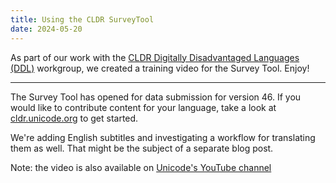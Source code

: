 ```yaml
---
title: Using the CLDR SurveyTool
date: 2024-05-20
---
```


As part of our work with the [CLDR Digitally Disadvantaged Languages (DDL)](https://cldr.unicode.org/ddl) workgroup, we created a training video for the Survey Tool. Enjoy!

---

<vimeo-player video-id="948529306"/>

The Survey Tool has opened for data submission for version 46.
If you would like to contribute content for your language, take a look at [cldr.unicode.org](https://cldr.unicode.org/#h.vw32p8sealpj) to get started.

We're adding English subtitles and investigating a workflow for translating them as well.  That might be the subject of a separate blog post.

Note: the video is also available on [Unicode's YouTube channel](https://www.youtube.com/watch?v=Wxs0TZl7Ljk)

